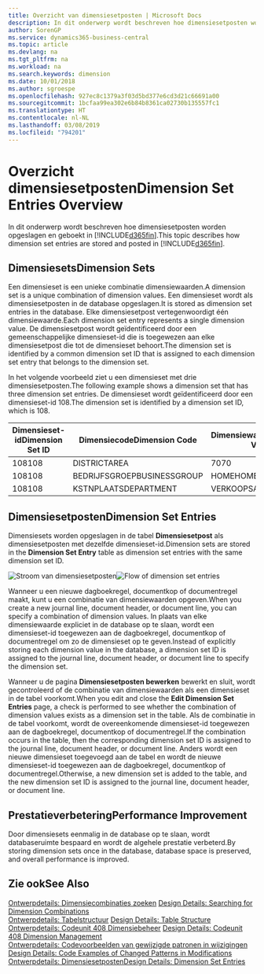 ```yaml
---
title: Overzicht van dimensiesetposten | Microsoft Docs
description: In dit onderwerp wordt beschreven hoe dimensiesetposten worden opgeslagen en geboekt in Dynamics 365.
author: SorenGP
ms.service: dynamics365-business-central
ms.topic: article
ms.devlang: na
ms.tgt_pltfrm: na
ms.workload: na
ms.search.keywords: dimension
ms.date: 10/01/2018
ms.author: sgroespe
ms.openlocfilehash: 927ec8c1379a3f03d5bd377e6cd3d21c66691a00
ms.sourcegitcommit: 1bcfaa99ea302e6b84b8361ca02730b135557fc1
ms.translationtype: HT
ms.contentlocale: nl-NL
ms.lasthandoff: 03/08/2019
ms.locfileid: "794201"
---
```

# <a name="dimension-set-entries-overview"></a><span data-ttu-id="84959-103">Overzicht dimensiesetposten</span><span class="sxs-lookup"><span data-stu-id="84959-103">Dimension Set Entries Overview</span></span>
<span data-ttu-id="84959-104">In dit onderwerp wordt beschreven hoe dimensiesetposten worden opgeslagen en geboekt in [!INCLUDE[d365fin](includes/d365fin_md.md)].</span><span class="sxs-lookup"><span data-stu-id="84959-104">This topic describes how dimension set entries are stored and posted in [!INCLUDE[d365fin](includes/d365fin_md.md)].</span></span>  

## <a name="dimension-sets"></a><span data-ttu-id="84959-105">Dimensiesets</span><span class="sxs-lookup"><span data-stu-id="84959-105">Dimension Sets</span></span>  
<span data-ttu-id="84959-106">Een dimensieset is een unieke combinatie dimensiewaarden.</span><span class="sxs-lookup"><span data-stu-id="84959-106">A dimension set is a unique combination of dimension values.</span></span> <span data-ttu-id="84959-107">Een dimensieset wordt als dimensiesetposten in de database opgeslagen.</span><span class="sxs-lookup"><span data-stu-id="84959-107">It is stored as dimension set entries in the database.</span></span> <span data-ttu-id="84959-108">Elke dimensiesetpost vertegenwoordigt één dimensiewaarde.</span><span class="sxs-lookup"><span data-stu-id="84959-108">Each dimension set entry represents a single dimension value.</span></span> <span data-ttu-id="84959-109">De dimensiesetpost wordt geïdentificeerd door een gemeenschappelijke dimensieset-id die is toegewezen aan elke dimensiesetpost die tot de dimensieset behoort.</span><span class="sxs-lookup"><span data-stu-id="84959-109">The dimension set is identified by a common dimension set ID that is assigned to each dimension set entry that belongs to the dimension set.</span></span>  

<span data-ttu-id="84959-110">In het volgende voorbeeld ziet u een dimensieset met drie dimensiesetposten.</span><span class="sxs-lookup"><span data-stu-id="84959-110">The following example shows a dimension set that has three dimension set entries.</span></span> <span data-ttu-id="84959-111">De dimensieset wordt geïdentificeerd door een dimensieset-id 108.</span><span class="sxs-lookup"><span data-stu-id="84959-111">The dimension set is identified by a dimension set ID, which is 108.</span></span>  

|<span data-ttu-id="84959-112">Dimensieset-id</span><span class="sxs-lookup"><span data-stu-id="84959-112">Dimension Set ID</span></span>|<span data-ttu-id="84959-113">Dimensiecode</span><span class="sxs-lookup"><span data-stu-id="84959-113">Dimension Code</span></span>|<span data-ttu-id="84959-114">Dimensiewaardecode</span><span class="sxs-lookup"><span data-stu-id="84959-114">Dimension Value Code</span></span>|<span data-ttu-id="84959-115">Dimensiewaardenaam</span><span class="sxs-lookup"><span data-stu-id="84959-115">Dimension Value Name</span></span>|  
|----------------------|--------------------|--------------------------|--------------------------|  
|<span data-ttu-id="84959-116">108</span><span class="sxs-lookup"><span data-stu-id="84959-116">108</span></span>|<span data-ttu-id="84959-117">DISTRICT</span><span class="sxs-lookup"><span data-stu-id="84959-117">AREA</span></span>|<span data-ttu-id="84959-118">70</span><span class="sxs-lookup"><span data-stu-id="84959-118">70</span></span>|<span data-ttu-id="84959-119">Noord-Amerika</span><span class="sxs-lookup"><span data-stu-id="84959-119">America North</span></span>|  
|<span data-ttu-id="84959-120">108</span><span class="sxs-lookup"><span data-stu-id="84959-120">108</span></span>|<span data-ttu-id="84959-121">BEDRIJFSGROEP</span><span class="sxs-lookup"><span data-stu-id="84959-121">BUSINESSGROUP</span></span>|<span data-ttu-id="84959-122">HOME</span><span class="sxs-lookup"><span data-stu-id="84959-122">HOME</span></span>|<span data-ttu-id="84959-123">Home</span><span class="sxs-lookup"><span data-stu-id="84959-123">Home</span></span>|  
|<span data-ttu-id="84959-124">108</span><span class="sxs-lookup"><span data-stu-id="84959-124">108</span></span>|<span data-ttu-id="84959-125">KSTNPLAATS</span><span class="sxs-lookup"><span data-stu-id="84959-125">DEPARTMENT</span></span>|<span data-ttu-id="84959-126">VERKOOP</span><span class="sxs-lookup"><span data-stu-id="84959-126">SALES</span></span>|<span data-ttu-id="84959-127">Verkoop</span><span class="sxs-lookup"><span data-stu-id="84959-127">Sales</span></span>|  

## <a name="dimension-set-entries"></a><span data-ttu-id="84959-128">Dimensiesetposten</span><span class="sxs-lookup"><span data-stu-id="84959-128">Dimension Set Entries</span></span>  
<span data-ttu-id="84959-129">Dimensiesets worden opgeslagen in de tabel **Dimensiesetpost** als dimensiesetposten met dezelfde dimensieset-id.</span><span class="sxs-lookup"><span data-stu-id="84959-129">Dimension sets are stored in the **Dimension Set Entry** table as dimension set entries with the same dimension set ID.</span></span>  

<span data-ttu-id="84959-130">![Stroom van dimensiesetposten](media/dimensionentrynav7.png "Stroom van dimensiesetposten")</span><span class="sxs-lookup"><span data-stu-id="84959-130">![Flow of dimension set entries](media/dimensionentrynav7.png "Flow of dimension set entries")</span></span>  

<span data-ttu-id="84959-131">Wanneer u een nieuwe dagboekregel, documentkop of documentregel maakt, kunt u een combinatie van dimensiewaarden opgeven.</span><span class="sxs-lookup"><span data-stu-id="84959-131">When you create a new journal line, document header, or document line, you can specify a combination of dimension values.</span></span> <span data-ttu-id="84959-132">In plaats van elke dimensiewaarde expliciet in de database op te slaan, wordt een dimensieset-id toegewezen aan de dagboekregel, documentkop of documentregel om zo de dimensieset op te geven.</span><span class="sxs-lookup"><span data-stu-id="84959-132">Instead of explicitly storing each dimension value in the database, a dimension set ID is assigned to the journal line, document header, or document line to specify the dimension set.</span></span>  

<span data-ttu-id="84959-133">Wanneer u de pagina **Dimensiesetposten bewerken** bewerkt en sluit, wordt gecontroleerd of de combinatie van dimensiewaarden als een dimensieset in de tabel voorkomt.</span><span class="sxs-lookup"><span data-stu-id="84959-133">When you edit and close the **Edit Dimension Set Entries** page, a check is performed to see whether the combination of dimension values exists as a dimension set in the table.</span></span> <span data-ttu-id="84959-134">Als de combinatie in de tabel voorkomt, wordt de overeenkomende dimensieset-id toegewezen aan de dagboekregel, documentkop of documentregel.</span><span class="sxs-lookup"><span data-stu-id="84959-134">If the combination occurs in the table, then the corresponding dimension set ID is assigned to the journal line, document header, or document line.</span></span> <span data-ttu-id="84959-135">Anders wordt een nieuwe dimensieset toegevoegd aan de tabel en wordt de nieuwe dimensieset-id toegewezen aan de dagboekregel, documentkop of documentregel.</span><span class="sxs-lookup"><span data-stu-id="84959-135">Otherwise, a new dimension set is added to the table, and the new dimension set ID is assigned to the journal line, document header, or document line.</span></span>  

## <a name="performance-improvement"></a><span data-ttu-id="84959-136">Prestatieverbetering</span><span class="sxs-lookup"><span data-stu-id="84959-136">Performance Improvement</span></span>  
<span data-ttu-id="84959-137">Door dimensiesets eenmalig in de database op te slaan, wordt databaseruimte bespaard en wordt de algehele prestatie verbeterd.</span><span class="sxs-lookup"><span data-stu-id="84959-137">By storing dimension sets once in the database, database space is preserved, and overall performance is improved.</span></span>  

## <a name="see-also"></a><span data-ttu-id="84959-138">Zie ook</span><span class="sxs-lookup"><span data-stu-id="84959-138">See Also</span></span>  
<span data-ttu-id="84959-139">[Ontwerpdetails: Dimensiecombinaties zoeken](design-details-searching-for-dimension-combinations.md) </span><span class="sxs-lookup"><span data-stu-id="84959-139">[Design Details: Searching for Dimension Combinations](design-details-searching-for-dimension-combinations.md) </span></span>  
<span data-ttu-id="84959-140">[Ontwerpdetails: Tabelstructuur](design-details-table-structure.md) </span><span class="sxs-lookup"><span data-stu-id="84959-140">[Design Details: Table Structure](design-details-table-structure.md) </span></span>  
<span data-ttu-id="84959-141">[Ontwerpdetails: Codeunit 408 Dimensiebeheer](design-details-codeunit-408-dimension-management.md) </span><span class="sxs-lookup"><span data-stu-id="84959-141">[Design Details: Codeunit 408 Dimension Management](design-details-codeunit-408-dimension-management.md) </span></span>  
<span data-ttu-id="84959-142">[Ontwerpdetails: Codevoorbeelden van gewijzigde patronen in wijzigingen](design-details-code-examples-of-changed-patterns-in-modifications.md) </span><span class="sxs-lookup"><span data-stu-id="84959-142">[Design Details: Code Examples of Changed Patterns in Modifications](design-details-code-examples-of-changed-patterns-in-modifications.md) </span></span>  
[<span data-ttu-id="84959-143">Ontwerpdetails: Dimensiesetposten</span><span class="sxs-lookup"><span data-stu-id="84959-143">Design Details: Dimension Set Entries</span></span>](design-details-dimension-set-entries.md)   
